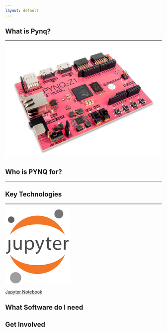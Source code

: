 ```yaml
---
layout: default
---
```

<!-------------------------------------------------------------------------------------------->
<!--Start Intro-->
<div class="flex-row">
  <div class="flex-item flex-column">
    <h2>What is Pynq?</h2>
    <hr>
    <p class="text">
      <img class="image image-wrap-text max-width-400" src="./images/Pynq-z1.png">
      <zero-md src="./indexmd/Intro.md"></zero-md>
    </p>
  </div>
</div>
<!--End Intro-->
<!-------------------------------------------------------------------------------------------->
<!--Start Who Only-->
<div class="flex-row">
  <div class="flex-item flex-column">
    <h2> Who is PYNQ for?</h2>
    <hr>
    <p class="text">
      <zero-md src="./indexmd/Who.md"></zero-md>
    </p>
  </div>
</div>
<!--End Who-->
<!-------------------------------------------------------------------------------------------->
<!--Start Key Only-->
<div class="flex-row">
  <div class="flex-item flex-column full-width">
    <h2>Key Technologies</h2>
    <hr>
  </div>
</div>
<div class="flex-row">
  <div class="flex-item flex-item-stretch flex-column">
    <img class="image max-width-400" src="./images/jupyter.png">
  </div>
  <div class="flex-item flex-item-stretch-4 flex-column">
    <p class="text">
      <a class="highlight-text" href="https://jupyter.org/">Jupyter Notebook</a><br>
      <zero-md src="./indexmd/Key.md"></zero-md>
    </p>
  </div>
</div>
<!--End List of Projects-->
<div class="flex-row">
  <div class="flex-item flex-column">
    <h2>What Software do I need</h2>
    <p class="text">
      <zero-md src="./indexmd/What.md"></zero-md>
    </p>
    <h2>Get Involved</h2>
    <p class="text">
      <zero-md src="./indexmd/Get.md"></zero-md>
    </p>
  </div>
</div>
<!--End Text Only-->
<!-------------------------------------------------------------------------------------------->